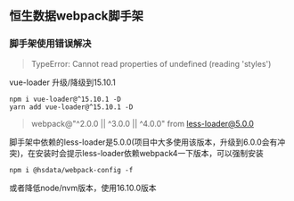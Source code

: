 ## 恒生数据webpack脚手架


### 脚手架使用错误解决
> TypeError: Cannot read properties of undefined (reading 'styles')

vue-loader 升级/降级到15.10.1  
```
npm i vue-loader@^15.10.1 -D
yarn add vue-loader@^15.10.1 -D
```

> webpack@"^2.0.0 || ^3.0.0 || ^4.0.0" from less-loader@5.0.0

脚手架中依赖的less-loader是5.0.0(项目中大多使用该版本，升级到6.0.0会有冲突)，在安装时会提示less-loader依赖webpack4一下版本，可以强制安装 
```
npm i @hsdata/webpack-config -f
```
或者降低node/nvm版本，使用16.10.0版本